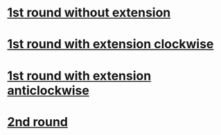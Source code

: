 # [1st round without extension](https://youtu.be/-bgqO8JgHx8?si=pxmdb6lEEGzBUjJm)
# [1st round with extension clockwise](https://www.youtube.com/watch?v=EE9kCb6FeC4)
# [1st round with extension anticlockwise](https://www.youtube.com/watch?v=4fRJ8GiR7wA)
# [2nd round ](https://youtu.be/HLnZDZ0j4t8)

